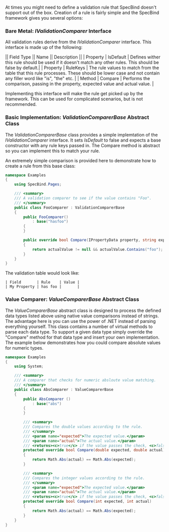 At times you might need to define a validation rule that SpecBind doesn't support out of the box. Creation of a rule is fairly simple and the SpecBind framework gives you several options:

### Bare Metal: *IValidationComparer* Interface

All validation rules derive from the *IValidationComparer* interface. This interface is made up of the following:

|| Field Type || Name || Description ||
| Property | IsDefault | Defines wither this rule should be used if it doesn't match any other rules. This should be false by default.|
| Property | RuleKeys | The rule values to match from the table that this rule processes. These should be lower case and not contain any filler word like "is", "the" etc. |
| Method | Compare | Performs the comparison, passing in the property, expected value and actual value. |

Implementing this interface will make the rule get picked up by the framework. This can be used for complicated scenarios, but is not recommended.

### Basic Implementation: *ValidationComparerBase* Abstract Class

The *ValidationComparerBase* class provides a simple implemtation of the *IValidationComparer* interface. It sets *IsDefault* to false and expects a base constructor with any rule keys passed in. The Compare method is abstract so you can implement this to match your rule.

An extremely simple comparison is provided here to demonstrate how to create a rule from this base class:

```C#
namespace Examples
{
    using SpecBind.Pages;

    /// <summary>
    /// A validation comparer to see if the value contains "Foo".
    /// </summary>
    public class FooComparer : ValidationComparerBase
    {
        public FooComparer()
            : base("hasfoo")
        {
        }

        public override bool Compare(IPropertyData property, string expectedValue, string actualValue)
        {
            return actualValue != null && actualValue.Contains("foo");
        }
    }
}
```

The validation table would look like:

```Cucumber
| Field       | Rule    | Value |
| My Property | has foo |       |
```

### Value Comparer: *ValueComparerBase* Abstract Class

The *ValueComparerBase* abstract class is designed to process the defined data types listed above using native value comparisons instead of strings. The advantage here is you can use the power of .NET instead of parsing everything yourself. This class contains a number of virtual methods to parse each data type. To support a given data type simply override the "Compare" method for that data type and insert your own implementation. The example below demonstrates how you could compare absolute values for numeric types.

```C#
namespace Examples
{
    using System;

    /// <summary>
    /// A comparer that checks for numeric absloute value matching.
    /// </summary>
    public class AbsComparer : ValueComparerBase
    {
        public AbsComparer ()
            : base("abs")
        {
        }

        /// <summary>
        /// Compares the double values according to the rule.
        /// </summary>
        /// <param name="expected">The expected value.</param>
        /// <param name="actual">The actual value.</param>
        /// <returns><c>true</c> if the value passes the check, <c>false</c> otherwise.</returns>
        protected override bool Compare(double expected, double actual)
        {
            return Math.Abs(actual) == Math.Abs(expected);
        }

        /// <summary>
        /// Compares the integer values according to the rule.
        /// </summary>
        /// <param name="expected">The expected value.</param>
        /// <param name="actual">The actual value.</param>
        /// <returns><c>true</c> if the value passes the check, <c>false</c> otherwise.</returns>
        protected override bool Compare(int expected, int actual)
        {
            return Math.Abs(actual) == Math.Abs(expected);
        }
    }
}
```